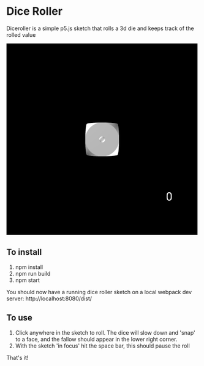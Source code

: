 # Dice Roller
Diceroller is a simple p5.js sketch that rolls a 3d die and keeps track of the rolled value

![Drag Racing](src/assets/screenshot.png)

## To install
1. npm install
1. npm run build
2. npm start

You should now have a running dice roller sketch on a local webpack dev server: http://localhost:8080/dist/
## To use
1. Click anywhere in the sketch to roll. The dice will slow down and 'snap' to a face, and the fallow should appear in the lower right corner.
2. With the sketch 'in focus' hit the space bar, this should pause the roll

That's it!

